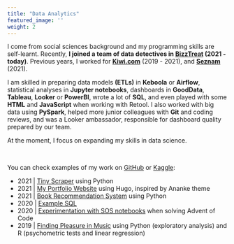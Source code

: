 ```yaml
---
title: "Data Analytics"
featured_image: ''
weight: 2
---
```


I come from social sciences background and my programming skills are self-learnt. Recently, **I joined a team of data detectives in [BizzTreat](https://www.bizztreat.com) (2021 - today)**. Previous years, I worked for **[Kiwi.com](https://www.kiwi.com/en/pages/content/about)** (2019 - 2021), and **[Seznam](https://o.seznam.cz/en/about-us/)** (2021). 

I am skilled in preparing data models **(ETLs)** in **Keboola** or **Airflow**, statistical analyses in **Jupyter notebooks**, dashboards in **GoodData**, **Tableau**, **Looker** or **PowerBI**, wrote a lot of **SQL**, and even played with some **HTML** and **JavaScript** when working with Retool. I also worked with big data using **PySpark**, helped more junior colleagues with **Git** and coding reviews, and was a Looker ambassador, responsible for dashboard quality prepared by our team.

At the moment, I focus on expanding my skills in data science.

&nbsp;

You can check examples of my work on [GitHub](https://github.com/renehlavova) or [Kaggle](https://www.kaggle.com/renehlavova):
* 2021 | [Tiny Scraper](https://github.com/renehlavova/bike-scraper) using Python
* 2021 | [My Portfolio Website](https://github.com/renehlavova/renehlavova) using Hugo, inspired by Ananke theme
* 2021 | [Book Recommendation System](https://www.kaggle.com/renehlavova/recommender-system-for-books) using Python
* 2020 | [Example SQL](https://github.com/renehlavova/knowledge-base/tree/main/sql/dtse)
* 2020 | [Experimentation with SOS notebooks](https://github.com/renehlavova/projects/blob/main/advent-of-code/2020/day1_day2_sos_notebook.ipynb) when solving Advent of Code
* 2019 | [Finding Pleasure in Music](https://github.com/renehlavova/projects/tree/main/finding-pleasure-in-music) using Python (exploratory analysis) and R (psychometric tests and linear regression)